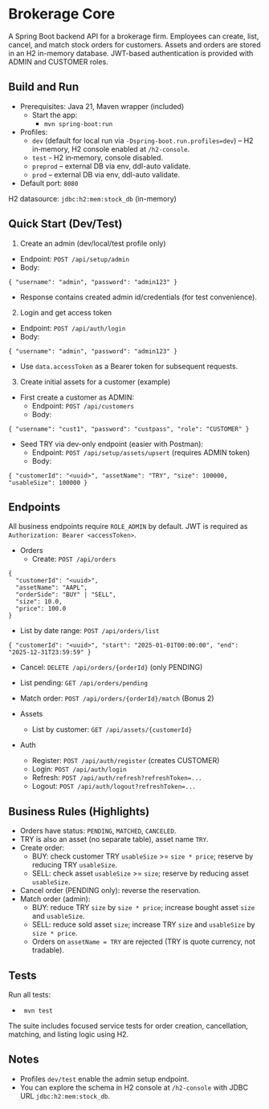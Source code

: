 # Brokerage Core

A Spring Boot backend API for a brokerage firm. Employees can create, list, cancel, and match stock orders for customers. Assets and orders are stored in an H2 in-memory database. JWT-based authentication is provided with ADMIN and CUSTOMER roles.

## Build and Run

- Prerequisites: Java 21, Maven wrapper (included)
  - Start the app:
    - `mvn spring-boot:run`
- Profiles:
  - `dev` (default for local run via `-Dspring-boot.run.profiles=dev`) – H2 in‑memory, H2 console enabled at `/h2-console`.
  - `test` - H2 in‑memory, console disabled.
  - `preprod` – external DB via env, ddl-auto validate.
  - `prod` – external DB via env, ddl-auto validate.
- Default port: `8080`

H2 datasource: `jdbc:h2:mem:stock_db` (in-memory)

## Quick Start (Dev/Test)

1) Create an admin (dev/local/test profile only)
- Endpoint: `POST /api/setup/admin`
- Body:
```
{ "username": "admin", "password": "admin123" }
```
- Response contains created admin id/credentials (for test convenience).

2) Login and get access token
- Endpoint: `POST /api/auth/login`
- Body:
```
{ "username": "admin", "password": "admin123" }
```
- Use `data.accessToken` as a Bearer token for subsequent requests.

3) Create initial assets for a customer (example)
- First create a customer as ADMIN:
  - Endpoint: `POST /api/customers`
  - Body:
```
{ "username": "cust1", "password": "custpass", "role": "CUSTOMER" }
```
- Seed TRY via dev-only endpoint (easier with Postman):
  - Endpoint: `POST /api/setup/assets/upsert` (requires ADMIN token)
  - Body:
```
{ "customerId": "<uuid>", "assetName": "TRY", "size": 100000, "usableSize": 100000 }
```

## Endpoints

All business endpoints require `ROLE_ADMIN` by default. JWT is required as `Authorization: Bearer <accessToken>`.

- Orders
  - Create: `POST /api/orders`
```
{
  "customerId": "<uuid>",
  "assetName": "AAPL",
  "orderSide": "BUY" | "SELL",
  "size": 10.0,
  "price": 100.0
}
```
  - List by date range: `POST /api/orders/list`
```
{ "customerId": "<uuid>", "start": "2025-01-01T00:00:00", "end": "2025-12-31T23:59:59" }
```
  - Cancel: `DELETE /api/orders/{orderId}` (only PENDING)
  - List pending: `GET /api/orders/pending`
  - Match order: `POST /api/orders/{orderId}/match` (Bonus 2)

- Assets
  - List by customer: `GET /api/assets/{customerId}`

- Auth
  - Register: `POST /api/auth/register` (creates CUSTOMER)
  - Login: `POST /api/auth/login`
  - Refresh: `POST /api/auth/refresh?refreshToken=...`
  - Logout: `POST /api/auth/logout?refreshToken=...`

## Business Rules (Highlights)

- Orders have status: `PENDING`, `MATCHED`, `CANCELED`.
- TRY is also an asset (no separate table), asset name `TRY`.
- Create order:
  - BUY: check customer TRY `usableSize` >= `size * price`; reserve by reducing TRY `usableSize`.
  - SELL: check asset `usableSize` >= `size`; reserve by reducing asset `usableSize`.
- Cancel order (PENDING only): reverse the reservation.
- Match order (admin):
  - BUY: reduce TRY `size` by `size * price`; increase bought asset `size` and `usableSize`.
  - SELL: reduce sold asset `size`; increase TRY `size` and `usableSize` by `size * price`.
  - Orders on `assetName = TRY` are rejected (TRY is quote currency, not tradable).

## Tests

Run all tests:
-  ` mvn test`

The suite includes focused service tests for order creation, cancellation, matching, and listing logic using H2.

## Notes

- Profiles `dev/test` enable the admin setup endpoint.
- You can explore the schema in H2 console at `/h2-console` with JDBC URL `jdbc:h2:mem:stock_db`.
